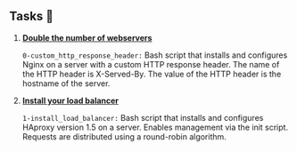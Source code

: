 <h2>Tasks 📃</h2>
    <ol>
        <li>
            <strong>
                <a href="https://github.com/NyasimiPhilip/alx-system_engineering-devops/blob/master/0x0F-load_balancer/0-custom_http_response_header">Double the number of webservers</a>
            </strong>
            <p><code>0-custom_http_response_header:</code> Bash script that installs and configures Nginx on a server with a custom HTTP response header.
                The name of the HTTP header is X-Served-By.
                The value of the HTTP header is the hostname of the server.</p>
        </li>
        <li>
            <strong>
                <a href="https://github.com/NyasimiPhilip/alx-system_engineering-devops/blob/master/0x0F-load_balancer/1-install_load_balancer">Install your load balancer</a>
            </strong>
            <p><code>1-install_load_balancer:</code> Bash script that installs and configures HAproxy version 1.5 on a server.
                Enables management via the init script.
                Requests are distributed using a round-robin algorithm.</p>
        </li>
    </ol>
